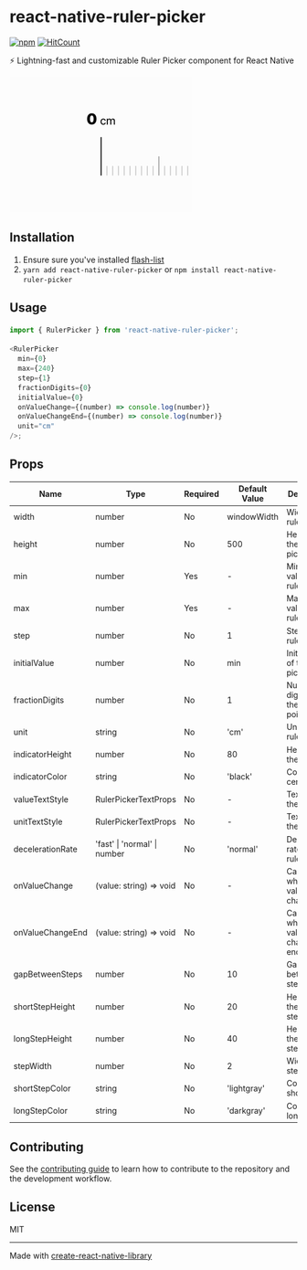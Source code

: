 # react-native-ruler-picker

[![npm](https://img.shields.io/npm/dm/react-native-ruler-picker)](https://www.npmjs.com/package/react-native-ruler-picker) [![HitCount](https://img.shields.io/endpoint?url=https%3A%2F%2Fhits.dwyl.com%2FDuya3fithou%2Freact-native-ruler-picker.json%3Fcolor%3Dblue&show=unique)](http://hits.dwyl.com/Duya3fithou/react-native-ruler-picker)

⚡ Lightning-fast and customizable Ruler Picker component for React Native

![Preview](docs/preview.gif)

## Installation

1. Ensure sure you've installed [flash-list](https://github.com/Shopify/flash-list)
2. `yarn add react-native-ruler-picker` or `npm install react-native-ruler-picker`

## Usage

```js
import { RulerPicker } from 'react-native-ruler-picker';

<RulerPicker
  min={0}
  max={240}
  step={1}
  fractionDigits={0}
  initialValue={0}
  onValueChange={(number) => console.log(number)}
  onValueChangeEnd={(number) => console.log(number)}
  unit="cm"
/>;
```

## Props

| Name             | Type                         | Required | Default Value | Description                              |
| ---------------- | ---------------------------- | -------- | ------------- | ---------------------------------------- |
| width            | number                       | No       | windowWidth   | Width of the ruler picker                |
| height           | number                       | No       | 500           | Height of the ruler picker               |
| min              | number                       | Yes      | -             | Minimum value of the ruler picker        |
| max              | number                       | Yes      | -             | Maximum value of the ruler picker        |
| step             | number                       | No       | 1             | Step of the ruler picker                 |
| initialValue     | number                       | No       | min           | Initial value of the ruler picker        |
| fractionDigits   | number                       | No       | 1             | Number of digits after the decimal point |
| unit             | string                       | No       | 'cm'          | Unit of the ruler picker                 |
| indicatorHeight  | number                       | No       | 80            | Height of the indicator                  |
| indicatorColor   | string                       | No       | 'black'       | Color of the center line                 |
| valueTextStyle   | RulerPickerTextProps         | No       | -             | Text style of the value                  |
| unitTextStyle    | RulerPickerTextProps         | No       | -             | Text style of the unit                   |
| decelerationRate | 'fast' \| 'normal' \| number | No       | 'normal'      | Deceleration rate of the ruler picker    |
| onValueChange    | (value: string) => void      | No       | -             | Callback when the value changes          |
| onValueChangeEnd | (value: string) => void      | No       | -             | Callback when the value changes end      |
| gapBetweenSteps  | number                       | No       | 10            | Gap between steps                        |
| shortStepHeight  | number                       | No       | 20            | Height of the short step                 |
| longStepHeight   | number                       | No       | 40            | Height of the long step                  |
| stepWidth        | number                       | No       | 2             | Width of the steps                       |
| shortStepColor   | string                       | No       | 'lightgray'   | Color of the short steps                 |
| longStepColor    | string                       | No       | 'darkgray'    | Color of the long steps                  |

## Contributing

See the [contributing guide](CONTRIBUTING.md) to learn how to contribute to the repository and the development workflow.

## License

MIT

---

Made with [create-react-native-library](https://github.com/callstack/react-native-builder-bob)
